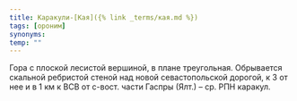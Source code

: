 ```yaml
---
title: Каракули-[Кая]({% link _terms/кая.md %})
tags: [ороним]
synonyms:
temp: ""
---
```


Гора с плоской лесистой вершиной, в плане треугольная. Обрывается скальной
ребристой стеной над новой севастопольской дорогой, к З от нее и в 1 км к ВСВ от
с-вост. части Гаспры (Ялт.) – ср. РПН каракул.
